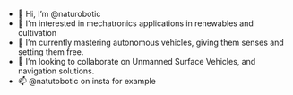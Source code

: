 - 👋 Hi, I’m @naturobotic
- 👀 I’m interested in mechatronics applications in renewables and cultivation 
- 🌱 I’m currently mastering autonomous vehicles, giving them senses and setting them free.
- 💞️ I’m looking to collaborate on Unmanned Surface Vehicles, and navigation solutions. 
- 📫 @natutobotic on insta for example

<!---
naturobotic/naturobotic is a ✨ special ✨ repository because its `README.md` (this file) appears on your GitHub profile.
You can click the Preview link to take a look at your changes.
--->

